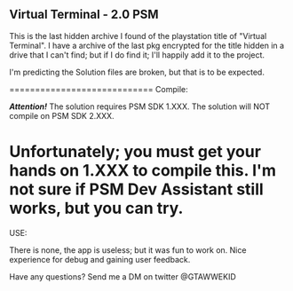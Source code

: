 Virtual Terminal - 2.0 PSM
--------------------------

This is the last hidden archive I found of the playstation title of "Virtual Terminal". I have a archive of the last pkg encrypted for the title hidden in a drive that I can't find; but if I do find it; I'll happily add it to the project. 

I'm predicting the Solution files are broken, but that is to be expected.

============================
Compile:

***Attention!***
The solution requires PSM SDK 1.XXX. The solution will NOT compile on PSM SDK 2.XXX.

Unfortunately; you must get your hands on 1.XXX to compile this. I'm not sure if PSM Dev Assistant still works, but you can try. 
============================

USE: 

There is none, the app is useless; but it was fun to work on. Nice experience for debug and gaining user feedback.

Have any questions? Send me a DM on twitter @GTAWWEKID
